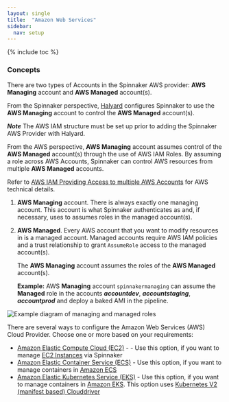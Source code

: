 ```yaml
---
layout: single
title:  "Amazon Web Services"
sidebar:
  nav: setup
---
```


{% include toc %}

### Concepts

There are two types of Accounts in the Spinnaker AWS provider: __AWS Managing__ account and __AWS Managed__ account(s).

From the Spinnaker perspective, [Halyard](https://www.spinnaker.io/reference/halyard/) configures Spinnaker to use the __AWS Managing__ account to control the __AWS Managed__ account(s).

**_Note_** The AWS IAM structure must be set up prior to adding the Spinnaker AWS Provider with Halyard.


From the AWS perspective, __AWS Managing__ account assumes control of the __AWS Managed__ account(s) through the use of AWS IAM Roles. By assuming a role across AWS Accounts, Spinnaker can control AWS resources from multiple __AWS Managed__ accounts.

Refer to [AWS IAM Providing Access to multiple AWS Accounts](https://docs.aws.amazon.com/IAM/latest/UserGuide/id_roles_common-scenarios_aws-accounts.html) for AWS technical details.


1. __AWS Managing__ account. There is always exactly one managing account. This
   account is what Spinnaker authenticates as and, if necessary, uses to assumes roles
   in the managed account(s).
2. __AWS Managed__. Every AWS account that you want to modify resources in is a
   managed account. Managed accounts require AWS IAM policies and a trust relationship to grant `AssumeRole` access to the
   managed account(s). 
   
   The __AWS Managing__ account assumes the roles of the __AWS Managed__ account(s).
   
   __Example:__ AWS __Managing__ account `spinnakermanaging` can assume the __Managed__ role in the accounts __*accountdev*__, __*accountstaging*__, __*accountprod*__ and deploy a baked AMI in the pipeline.

![Example diagram of managing and managed roles](concepts.png)


There are several ways to configure the Amazon Web Services (AWS) Cloud Provider. Choose one or more based on your requirements:

* [Amazon Elastic Compute Cloud (EC2)](/docs/v1.19/setup/install/providers/aws/aws-ec2/) - - Use this option, if you want to manage [EC2 Instances](https://aws.amazon.com/ec2/) via Spinnaker
* [Amazon Elastic Container Service (ECS)](/docs/v1.19/setup/install/providers/aws/aws-ecs/) - Use this option, if you want to manage containers in [Amazon ECS](https://aws.amazon.com/ecs/)
* [Amazon Elastic Kubernetes Service (EKS)](/docs/v1.19/setup/install/providers/kubernetes-v2/aws-eks/) - Use this option, if you want to manage containers in [Amazon EKS](https://aws.amazon.com/eks/). This option uses [Kubernetes V2 (manifest based) Clouddriver](/docs/v1.19/setup/install/providers/kubernetes-v2)
